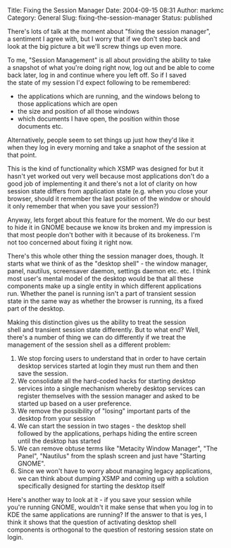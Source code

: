 Title: Fixing the Session Manager
Date: 2004-09-15 08:31
Author: markmc
Category: General
Slug: fixing-the-session-manager
Status: published

There's lots of talk at the moment about "fixing the session manager",  
a sentiment I agree with, but I worry that if we don't step back and  
look at the big picture a bit we'll screw things up even more.

To me, "Session Management" is all about providing the ability to take  
a snapshot of what you're doing right now, log out and be able to come  
back later, log in and continue where you left off. So if I saved  
the state of my session I'd expect following to be remembered:

-   the applications which are running, and the windows belong to  
   those applications which are open
-   the size and position of all those windows
-   which documents I have open, the position within those  
   documents etc.

Alternatively, people seem to set things up just how they'd like it  
when they log in every morning and take a snaphot of the session at  
that point.

This is the kind of functionality which XSMP was designed for but it  
hasn't yet worked out very well because most applications don't do a  
good job of implementing it and there's not a lot of clarity on how  
session state differs from application state (e.g. when you close your  
browser, should it remember the last position of the window or should  
it only remember that when you save your session?)

Anyway, lets forget about this feature for the moment. We do our best  
to hide it in GNOME because we know its broken and my impression is  
that most people don't bother with it because of its brokeness. I'm  
not too concerned about fixing it right now.

There's this whole other thing the session manager does, though. It  
starts what we think of as the "desktop shell" - the window manager,  
panel, nautilus, screensaver daemon, settings daemon etc. etc. I think  
most user's mental model of the desktop would be that all these  
components make up a single entity in which different applications  
run. Whether the panel is running isn't a part of transient session  
state in the same way as whether the browser is running, its a fixed  
part of the desktop.

Making this distinction gives us the ability to treat the session  
shell and transient session state differently. But to what end? Well,  
there's a number of thing we can do differently if we treat the  
management of the session shell as a different problem:

1.  We stop forcing users to understand that in order to have certain  
   desktop services started at login they must run them and then  
   save the session.
2.  We consolidate all the hard-coded hacks for starting desktop  
   services into a single mechanism whereby desktop services can  
   register themselves with the session manager and asked to be  
   started up based on a user preference.
3.  We remove the possibility of "losing" important parts of the  
   desktop from your session
4.  We can start the session in two stages - the desktop shell  
   followed by the applications, perhaps hiding the entire screen  
   until the desktop has started
5.  We can remove obtuse terms like "Metacity Window Manager", "The  
   Panel", "Nautilus" from the splash screen and just have "Starting  
   GNOME".
6.  Since we won't have to worry about managing legacy applications,  
   we can think about dumping XSMP and coming up with a solution  
   specifically designed for starting the desktop itself

Here's another way to look at it - if you save your session while  
you're running GNOME, wouldn't it make sense that when you log in to  
KDE the same applications are running? If the answer to that is yes, I  
think it shows that the question of activating desktop shell  
components is orthogonal to the question of restoring session state on  
login.
